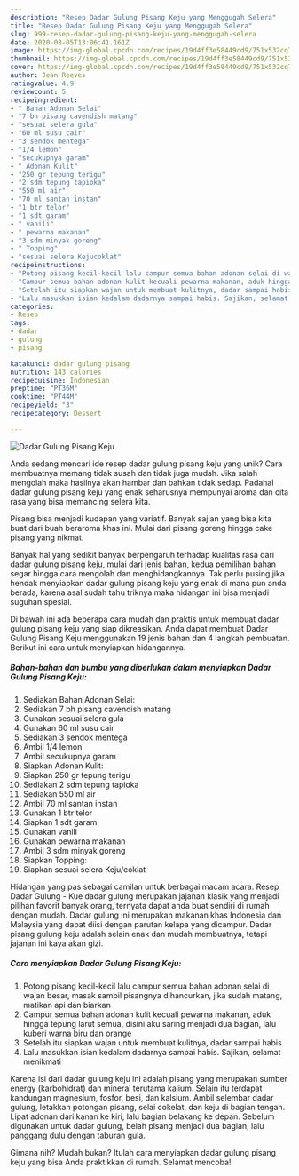 ```yaml
---
description: "Resep Dadar Gulung Pisang Keju yang Menggugah Selera"
title: "Resep Dadar Gulung Pisang Keju yang Menggugah Selera"
slug: 999-resep-dadar-gulung-pisang-keju-yang-menggugah-selera
date: 2020-08-05T13:06:41.161Z
image: https://img-global.cpcdn.com/recipes/19d4ff3e58449cd9/751x532cq70/dadar-gulung-pisang-keju-foto-resep-utama.jpg
thumbnail: https://img-global.cpcdn.com/recipes/19d4ff3e58449cd9/751x532cq70/dadar-gulung-pisang-keju-foto-resep-utama.jpg
cover: https://img-global.cpcdn.com/recipes/19d4ff3e58449cd9/751x532cq70/dadar-gulung-pisang-keju-foto-resep-utama.jpg
author: Jean Reeves
ratingvalue: 4.9
reviewcount: 5
recipeingredient:
- " Bahan Adonan Selai"
- "7 bh pisang cavendish matang"
- "sesuai selera gula"
- "60 ml susu cair"
- "3 sendok mentega"
- "1/4 lemon"
- "secukupnya garam"
- " Adonan Kulit"
- "250 gr tepung terigu"
- "2 sdm tepung tapioka"
- "550 ml air"
- "70 ml santan instan"
- "1 btr telor"
- "1 sdt garam"
- " vanili"
- " pewarna makanan"
- "3 sdm minyak goreng"
- " Topping"
- "sesuai selera Kejucoklat"
recipeinstructions:
- "Potong pisang kecil-kecil lalu campur semua bahan adonan selai di wajan besar, masak sambil pisangnya dihancurkan, jika sudah matang, matikan api dan biarkan"
- "Campur semua bahan adonan kulit kecuali pewarna makanan, aduk hingga tepung larut semua, disini aku saring menjadi dua bagian, lalu kuberi warna biru dan orange"
- "Setelah itu siapkan wajan untuk membuat kulitnya, dadar sampai habis"
- "Lalu masukkan isian kedalam dadarnya sampai habis. Sajikan, selamat menikmati"
categories:
- Resep
tags:
- dadar
- gulung
- pisang

katakunci: dadar gulung pisang 
nutrition: 143 calories
recipecuisine: Indonesian
preptime: "PT36M"
cooktime: "PT44M"
recipeyield: "3"
recipecategory: Dessert

---
```



![Dadar Gulung Pisang Keju](https://img-global.cpcdn.com/recipes/19d4ff3e58449cd9/751x532cq70/dadar-gulung-pisang-keju-foto-resep-utama.jpg)

Anda sedang mencari ide resep dadar gulung pisang keju yang unik? Cara membuatnya memang tidak susah dan tidak juga mudah. Jika salah mengolah maka hasilnya akan hambar dan bahkan tidak sedap. Padahal dadar gulung pisang keju yang enak seharusnya mempunyai aroma dan cita rasa yang bisa memancing selera kita.

Pisang bisa menjadi kudapan yang variatif. Banyak sajian yang bisa kita buat dari buah beraroma khas ini. Mulai dari pisang goreng hingga cake pisang yang nikmat.

Banyak hal yang sedikit banyak berpengaruh terhadap kualitas rasa dari dadar gulung pisang keju, mulai dari jenis bahan, kedua pemilihan bahan segar hingga cara mengolah dan menghidangkannya. Tak perlu pusing jika hendak menyiapkan dadar gulung pisang keju yang enak di mana pun anda berada, karena asal sudah tahu triknya maka hidangan ini bisa menjadi suguhan spesial.


Di bawah ini ada beberapa cara mudah dan praktis untuk membuat dadar gulung pisang keju yang siap dikreasikan. Anda dapat membuat Dadar Gulung Pisang Keju menggunakan 19 jenis bahan dan 4 langkah pembuatan. Berikut ini cara untuk menyiapkan hidangannya.

<!--inarticleads1-->

##### Bahan-bahan dan bumbu yang diperlukan dalam menyiapkan Dadar Gulung Pisang Keju:

1. Sediakan  Bahan Adonan Selai:
1. Sediakan 7 bh pisang cavendish matang
1. Gunakan sesuai selera gula
1. Gunakan 60 ml susu cair
1. Sediakan 3 sendok mentega
1. Ambil 1/4 lemon
1. Ambil secukupnya garam
1. Siapkan  Adonan Kulit:
1. Siapkan 250 gr tepung terigu
1. Sediakan 2 sdm tepung tapioka
1. Sediakan 550 ml air
1. Ambil 70 ml santan instan
1. Gunakan 1 btr telor
1. Siapkan 1 sdt garam
1. Gunakan  vanili
1. Gunakan  pewarna makanan
1. Ambil 3 sdm minyak goreng
1. Siapkan  Topping:
1. Siapkan sesuai selera Keju/coklat


Hidangan yang pas sebagai camilan untuk berbagai macam acara. Resep Dadar Gulung - Kue dadar gulung merupakan jajanan klasik yang menjadi pilihan favorit banyak orang, ternyata dapat anda buat sendiri di rumah dengan mudah. Dadar gulung ini merupakan makanan khas Indonesia dan Malaysia yang dapat diisi dengan parutan kelapa yang dicampur. Dadar pisang gulung keju adalah selain enak dan mudah membuatnya, tetapi jajanan ini kaya akan gizi. 

<!--inarticleads2-->

##### Cara menyiapkan Dadar Gulung Pisang Keju:

1. Potong pisang kecil-kecil lalu campur semua bahan adonan selai di wajan besar, masak sambil pisangnya dihancurkan, jika sudah matang, matikan api dan biarkan
1. Campur semua bahan adonan kulit kecuali pewarna makanan, aduk hingga tepung larut semua, disini aku saring menjadi dua bagian, lalu kuberi warna biru dan orange
1. Setelah itu siapkan wajan untuk membuat kulitnya, dadar sampai habis
1. Lalu masukkan isian kedalam dadarnya sampai habis. Sajikan, selamat menikmati


Karena isi dari dadar gulung keju ini adalah pisang yang merupakan sumber energy (karbohidrat) dan mineral terutama kalium. Selain itu terdapat kandungan magnesium, fosfor, besi, dan kalsium. Ambil selembar dadar gulung, letakkan potongan pisang, selai cokelat, dan keju di bagian tengah. Lipat adonan dari kanan ke kiri, lalu bagian belakang ke depan. Sebelum digunakan untuk dadar gulung, belah pisang menjadi dua bagian, lalu panggang dulu dengan taburan gula. 

Gimana nih? Mudah bukan? Itulah cara menyiapkan dadar gulung pisang keju yang bisa Anda praktikkan di rumah. Selamat mencoba!
